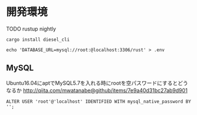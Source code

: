 # 開発環境

TODO rustup nightly

```
cargo install diesel_cli
```

```
echo 'DATABASE_URL=mysql://root:@localhost:3306/rust' > .env
```

## MySQL

Ubuntu16.04にaptでMySQL5.7を入れる時にrootを空パスワードにするとどうなるか
http://qiita.com/mwatanabe@github/items/7e9a40d31bc27ab9d901

```
ALTER USER 'root'@'localhost' IDENTIFIED WITH mysql_native_password BY '';
```
